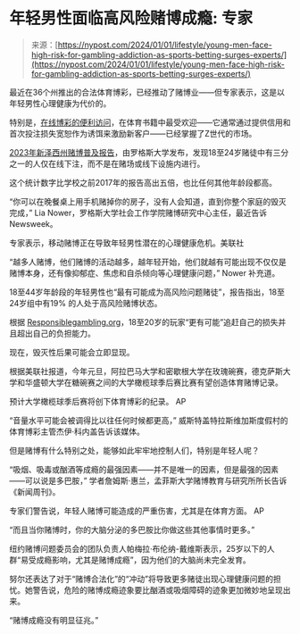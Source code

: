 <!--yml

category: 未分类

date: 2024-05-27 14:29:09

-->

# 年轻男性面临高风险赌博成瘾: 专家

> 来源：[https://nypost.com/2024/01/01/lifestyle/young-men-face-high-risk-for-gambling-addiction-as-sports-betting-surges-experts/](https://nypost.com/2024/01/01/lifestyle/young-men-face-high-risk-for-gambling-addiction-as-sports-betting-surges-experts/)

最近在36个州推出的合法体育博彩，已经推动了赌博业——但专家表示，这是以年轻男性心理健康为代价的。

特别是，[在线博彩的便利访问](https://nypost.com/2024/01/01/sports/lane-kiffin-blasts-penn-state-after-ole-miss-upset-win/)，在体育书籍中最受欢迎——它通常通过提供信用和首次投注损失宽恕作为诱饵来激励新客户——已经掌握了Z世代的市场。

[2023年新泽西州赌博普及报告](https://socialwork.rutgers.edu/sites/default/files/2023-10/Prevalence_Report_2023_Final.pdf)，由罗格斯大学发布，发现18至24岁赌徒中有三分之一的人仅在线下注，而不是在赌场或线下设施内进行。

这个统计数字比学校之前2017年的报告高出五倍，也比任何其他年龄段都高。

“你可以在晚餐桌上用手机赌掉你的房子，没有人会知道，直到你整个家庭的毁灭完成，” Lia Nower，罗格斯大学社会工作学院赌博研究中心主任，最近告诉 Newsweek。

专家表示，移动赌博正在导致年轻男性潜在的心理健康危机。美联社

“越多人赌博，他们赌博的活动越多，越年轻开始，他们就越有可能出现不仅仅是赌博本身，还有像抑郁症、焦虑和自杀倾向等心理健康问题，” Nower 补充道。

18至44岁年龄段的年轻男性也“最有可能成为高风险问题赌徒”，报告指出，18至24岁组中有19% 的人处于高风险赌博状态。

根据 [Responsiblegambling.org](https://www.responsiblegambling.org/for-the-public/safer-play/gambling-and-young-adults/)，18至20岁的玩家“更有可能”追赶自己的损失并且超出自己的负担能力。

现在，毁灭性后果可能会立即显现。

根据美联社报道，今年元旦，阿拉巴马大学和密歇根大学在玫瑰碗赛，德克萨斯大学和华盛顿大学在糖碗赛之间的大学橄榄球季后赛比赛有望创造体育赌博记录。

预计大学橄榄球季后赛将创下体育博彩的纪录。 AP

“音量水平可能会被调得比以往任何时候都更高，” 威斯特盖特拉斯维加斯度假村的体育博彩主管杰伊·科内盖告诉该媒体。

但是赌博有什么特别之处，能够如此牢牢地控制人们，特别是年轻人呢？

“吸烟、吸毒或酗酒等成瘾的最强因素——并不是唯一的因素，但是最强的因素——可以说是多巴胺，” 学者詹姆斯·惠兰，孟菲斯大学赌博教育与研究所所长告诉《新闻周刊》。

专家们警告说，年轻人赌博可能造成的严重伤害，尤其是在体育方面。 AP

“而且当你赌博时，你的大脑分泌的多巴胺比你做这些其他事情时更多。”

纽约赌博问题委员会的团队负责人帕梅拉·布伦纳-戴维斯表示，25岁以下的人群“易受成瘾影响，尤其是赌博成瘾”，因为他们的大脑尚未完全发育。

努尔还表达了对于“赌博合法化”的“冲动”将导致更多赌徒出现心理健康问题的担忧。她警告说，危险的赌博成瘾迹象要比酗酒或吸烟障碍的迹象更加微妙地呈现出来。

“赌博成瘾没有明显征兆。”
